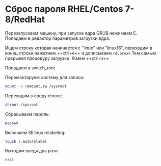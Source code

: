 # Сброс пароля RHEL/Centos 7-8/RedHat

Перезапускаем машину, при запуске ядра GRUB нажимаем E. Попадаем в редактор параметров загрузки ядра.

Ищем строку которая начинается с "linux" или "linux16", переходим в конец строки нажатием ++ctrl+e++ и дописываем `rd.break`
Тем самым прерывая процедуру загрузки.
Жмем ++ctrl+x++

Попадаем в switch_root

Перемонтируем систему для записи:
``` bash
mount -o remount,rw /sysroot
```

Переходим в среду chroot:
``` bash
chroot /sysroot
```

Сбрасываем пароль:
``` bash
passwd
```
Включаем SElinux relabeling:
``` bash
touch /.autorelabel
```

Выходим введя два раза:
``` bash
exit
```
